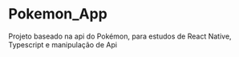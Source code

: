 # Pokemon_App
Projeto baseado na api do Pokémon, para estudos de React Native, Typescript e manipulação de Api
